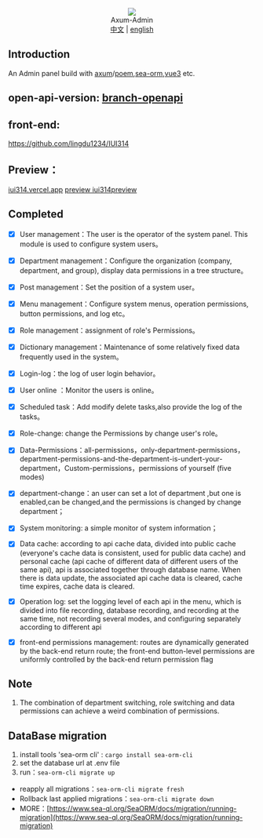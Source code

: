 <p align="center">
  <img src='data/logo.svg' />
  <br/>
  <span size="30">Axum-Admin</span>
  <br>
   <a href="./README.md"><span>中文</span></a>   |    <a href="./README_EN.md"><span>english</span></a>
</p>

## Introduction

An Admin panel build with [axum](https://github.com/tokio-rs/axum)/[poem](https://github.com/poem-web/poem),[sea-orm](https://github.com/SeaQL/sea-orm),[vue3](https://github.com/vuejs/core) etc.

## open-api-version: [branch-openapi](https://github.com/lingdu1234/axum_admin/tree/axum-openapi)


## front-end:     
https://github.com/lingdu1234/IUI314


## Preview：
[iui314.vercel.app](https://iui314.vercel.app/#/)
[preview iui314preview](https://iui314preview.iu1314.top/)

## Completed

- [x] User management：The user is the operator of the system panel. This module is used to configure system users。

- [x] Department management：Configure the  organization (company, department, and group), display data permissions in a tree structure。

- [x] Post management：Set the position of a system user。

- [x] Menu management：Configure system menus, operation permissions,  button permissions, and log etc。

- [x] Role management：assignment of role's Permissions。

- [x] Dictionary management：Maintenance of some relatively fixed data frequently used in the system。

- [x] Login-log：the log of user login behavior。

- [x] User online ：Monitor the users is online。

- [x] Scheduled task：Add modify delete  tasks,also provide the log of the tasks。

- [x] Role-change: change the Permissions by change user's role。

- [x] Data-Permissions：all-permissions，only-department-permissions，department-permissions-and-the-department-is-undert-your-department，Custom-permissions，permissions of yourself (five modes)

- [x] department-change：an user can set a lot of department ,but one is enabled,can be changed,and the permissions is changed by change department；

- [x] System monitoring: a simple monitor of system information；

- [x] Data cache: according to api cache data, divided into public cache (everyone's cache data is consistent, used for public data cache) and personal cache (api cache of different data of different users of the same api), api is associated together through database name. When there is data update, the associated api cache data is cleared, cache time expires, cache data is cleared.

- [x] Operation log: set the logging level of each api in the menu, which is divided into file recording, database recording, and recording at the same time, not recording several modes, and configuring separately according to different api

- [x] front-end permissions management: routes are dynamically generated by the back-end return route; the front-end button-level permissions are uniformly controlled by the back-end return permission flag



## Note

1. The combination of department switching, role switching and data permissions can achieve a weird combination of permissions.


## DataBase migration
1. install tools 'sea-orm cli' : `cargo install sea-orm-cli`
2. set the database url at .env file
3. run：`sea-orm-cli migrate up`

* reapply all migrations：`sea-orm-cli migrate fresh`
* Rollback last applied migrations：`sea-orm-cli migrate down`
* MORE：[https://www.sea-ql.org/SeaORM/docs/migration/running-migration](https://www.sea-ql.org/SeaORM/docs/migration/running-migration)
